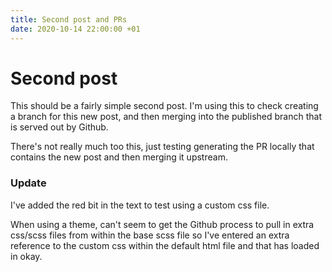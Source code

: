 ```yaml
---
title: Second post and PRs
date: 2020-10-14 22:00:00 +01
---
```


# Second post

This should be a fairly simple second post. I'm using this to check creating a branch for this new post, and then merging into the published branch that is served out by Github. 

There's not really much too this, just testing generating the PR locally that contains the new post and then <span class="myfont">merging</span> it upstream.


### Update

I've added the red bit in the text to test using a custom css file. 

When using a theme, can't seem to get the Github process to pull in extra css/scss files from within the base scss file so I've entered an extra reference to the custom css within the default html file and that has loaded in okay. 
